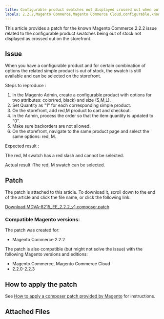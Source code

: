 ```yaml
---
title: Configurable product swatches not displayed crossed out when out of stock
labels: 2.2.2,Magento Commerce,Magento Commerce Cloud,configurable,known issues,patch,troubleshooting
---
```


This article provides a patch for the known Magento Commerce 2.2.2 issue related to the configurable product swatches being out of stock not displayed as crossed out on the storefront.

## Issue

When you have a configurable product and for certain combination of options the related simple product is out of stock, the swatch is still available and can be selected on the storefront.

 <span class="wysiwyg-underline">Steps to reproduce</span> :

1. In the Magento Admin, create a configurable product with options for two attributes: color(red, black) and size (S,M,L).
1. Set Quantity as "1" for each corresponding simple product.
1. On the storefront, add red,M product to cart and checkout.
1. In the Admin, process the order so that the item quantity is updated to "0".
1. Make sure backorders are not allowed.
1. On the storefront, navigate to the same product page and select the same options: red, M.

 <span class="wysiwyg-underline">Expected result</span> :

The red, M swatch has a red slash and cannot be selected.

 <span class="wysiwyg-underline">Actual result</span> :The red, M swatch can be selected.

## Patch

The patch is attached to this article. To download it, scroll down to the end of the article and click the file name, or click the following link:

 [Download MDVA-8215\_EE\_2.2.2\_v1.composer.patch](assets/MDVA-8215_EE_2.2.2_v1.composer.patch.zip)

### Compatible Magento versions:

The patch was created for:

* Magento Commerce 2.2.2

The patch is also compatible (but might not solve the issue) with the following Magento versions and editions:

* Magento Commerce, Magento Commerce Cloud
* 2.2.0-2.2.3

## How to apply the patch

See [How to apply a composer patch provided by Magento](https://support.magento.com/hc/en-us/articles/360028367731) for instructions.

## Attached Files

